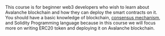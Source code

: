 

<p>This course is for beginner web3 developers who wish to learn about Avalanche blockchain and how they can deploy the smart contracts on it. You should have a basic knowledge of blockchain, <a href="https://metaschool.so/articles/consensus-mechanism-meaning/" target="_blank">consensus mechanism</a>, and Solidity Programming language because in this course we will focus more on writing ERC20 token and deploying it on Avalanche blockchain.</p>



